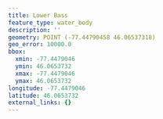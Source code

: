 ```yaml
---
title: Lower Bass
feature_type: water_body
description: ''
geometry: POINT (-77.44790458 46.06537318)
geo_error: 10000.0
bbox:
  xmin: -77.4479046
  ymin: 46.0653732
  xmax: -77.4479046
  ymax: 46.0653732
longitude: -77.4479046
latitude: 46.0653732
external_links: {}
---
```

